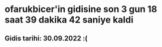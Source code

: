 # ofarukbicer'in gidisine son 3 gun 18 saat 39 dakika 42 saniye kaldi

## Gidis tarihi: 30.09.2022 :(